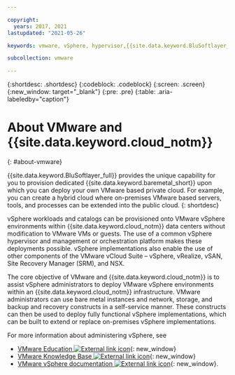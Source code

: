 ```yaml
---

copyright:
  years: 2017, 2021
lastupdated: "2021-05-26"

keywords: vmware, vSphere, hypervisor,{{site.data.keyword.BluSoftlayer_full}}, {{site.data.keyword.cloud_notm}}, {{site.data.keyword.baremetal_short}}, 

subcollection: vmware

---
```


{:shortdesc: .shortdesc}
{:codeblock: .codeblock}
{:screen: .screen}
{:new_window: target="_blank"}
{:pre: .pre}
{:table: .aria-labeledby="caption"}

# About VMware and {{site.data.keyword.cloud_notm}}
{: #about-vmware}

{{site.data.keyword.BluSoftlayer_full}} provides the unique capability for you to provision dedicated {{site.data.keyword.baremetal_short}} upon which you can deploy your own VMware based private cloud. For example, you can create a hybrid cloud where on-premises VMware based servers, tools, and processes can be extended into the public cloud.
{: shortdesc}

vSphere workloads and catalogs can be provisioned onto VMware vSphere environments within {{site.data.keyword.cloud_notm}} data centers without modification to VMware VMs or guests. The use of a common vSphere hypervisor and management or orchestration platform makes these deployments possible. vSphere implementations also enable the use of other components of the VMware vCloud Suite – vSphere, vRealize, vSAN, Site Recovery Manager (SRM), and NSX.

The core objective of VMware and {{site.data.keyword.cloud_notm}} is to assist vSphere administrators to deploy VMware vSphere environments within an {{site.data.keyword.cloud_notm}} infrastructure. VMware administrators can use bare metal instances and network, storage, and backup and recovery constructs in a self-service manner. These constructs can then be used to deploy fully functional vSphere implementations, which can be built to extend or replace on-premises vSphere implementations.

For more information about administering vSphere, see
* [VMware Education ![External link icon](../../icons/launch-glyph.svg "External link icon")](https://www.vmware.com/learning.html){: new_window} 
* [VMware Knowledge Base ![External link icon](../../icons/launch-glyph.svg "External link icon")](https://kb.vmware.com/){: new_window} 
* [VMware vSphere documentation ![External link icon](../../icons/launch-glyph.svg "External link icon")](https://docs.vmware.com/en/VMware-vSphere/index.html){: new_window}.
